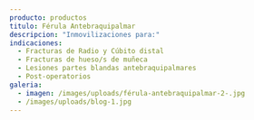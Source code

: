 ```yaml
---
producto: productos
titulo: Férula Antebraquipalmar
descripcion: "Inmovilizaciones para:"
indicaciones:
  - Fracturas de Radio y Cúbito distal
  - Fracturas de hueso/s de muñeca
  - Lesiones partes blandas antebraquipalmares
  - Post-operatorios
galeria:
  - imagen: /images/uploads/férula-antebraquipalmar-2-.jpg
  - /images/uploads/blog-1.jpg
---
```

